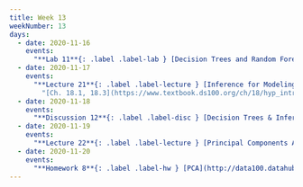 ```yaml
---
title: Week 13
weekNumber: 13
days:
  - date: 2020-11-16
    events:
      "**Lab 11**{: .label .label-lab } [Decision Trees and Random Forests](http://data100.datahub.berkeley.edu/hub/user-redirect/git-sync?repo=https://github.com/DS-100/fa20&subPath=lab/lab11) (due Nov. 16)":
  - date: 2020-11-17
    events:
      "**Lecture 21**{: .label .label-lecture } [Inference for Modeling](lecture/lec21) (QC due Nov. 23)":
        "[Ch. 18.1, 18.3](https://www.textbook.ds100.org/ch/18/hyp_intro.html)"
  - date: 2020-11-18
    events:
      "**Discussion 12**{: .label .label-disc } [Decision Trees & Inference](https://drive.google.com/file/d/1v8zaQI2F0oLxYncgi_NqinCpw8BEigW2/view?usp=sharing) [(video)](https://www.youtube.com/playlist?list=PLQCcNQgUcDfqxl-ONDDGhH0l5oXj9lheR) [(solutions)](https://drive.google.com/file/d/1Ap9i9bjwHiKCtpMOdyErGvDr8JrmimsR/view?usp=sharing)":
  - date: 2020-11-19
    events:
      "**Lecture 22**{: .label .label-lecture } [Principal Components Analysis](lecture/lec22) (QC due Nov. 23)":
  - date: 2020-11-20
    events:
      "**Homework 8**{: .label .label-hw } [PCA](http://data100.datahub.berkeley.edu/hub/user-redirect/git-sync?repo=https://github.com/DS-100/fa20&subPath=hw/hw8/) (due Dec. 3)":
---
```


